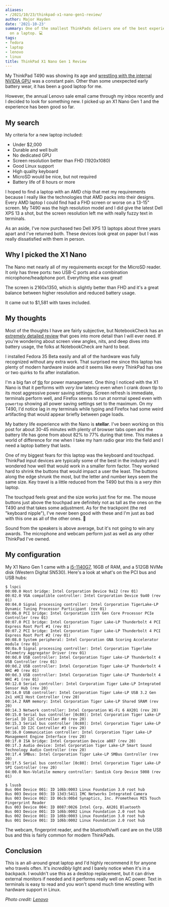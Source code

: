 ```yaml
---
aliases:
- /2021/10/23/thinkpad-x1-nano-gen1-review/
author: Major Hayden
date: '2021-10-23'
summary: One of the smallest ThinkPads delivers one of the best experiences I've had
  on a laptop. 💻
tags:
- fedora
- laptop
- lenovo
- linux
title: ThinkPad X1 Nano Gen 1 Review
---
```


My ThinkPad T490 was showing its age and [wrestling with the internal NVIDIA
GPU] was a constant pain. Other than some unexpected early battery wear, it has
been a good laptop for me.

However, the annual Lenovo sale email came through my inbox recently and I
decided to look for something new. I picked up an X1 Nano Gen 1 and the
experience has been good so far.

## My search

My criteria for a new laptop included:

- Under $2,000
- Durable and well built
- No dedicated GPU
- Screen resolution better than FHD (1920x1080)
- Good Linux support
- High quality keyboard
- MicroSD would be nice, but not required
- Battery life of 8 hours or more

I hoped to find a laptop with an AMD chip that met my requirements because I
really like the technologies that AMD packs into their designs. Every AMD laptop
I could find had a FHD screen or worse on a 13-15" screen. My T490 was the high
resolution model and I did give the latest Dell XPS 13 a shot, but the screen
resolution left me with really fuzzy text in terminals.

As an aside, I've now purchased two Dell XPS 13 laptops about three years apart
and I've returned both. These devices look great on paper but I was really
dissatisfied with them in person.

## Why I picked the X1 Nano

The Nano met nearly all of my requirements except for the MicroSD reader. It
only has three ports: two USB-C ports and a combination microphone/headphone
port. Everything else was great!

The screen is 2160x1350, which is slightly better than FHD and it's a great
balance between higher resolution and reduced battery usage.

It came out to $1,581 with taxes included.

## My thoughts

Most of the thoughts I have are fairly subjective, but NotebookCheck has an
[extremely detailed review] that goes into more detail than I will ever need. If
you're wondering about screen view angles, nits, and deep dives into battery
usage, the folks at NotebookCheck are hard to beat.

I installed Fedora 35 Beta easily and all of the hardware was fully recognized
without any extra work. That surprised me since this laptop has plenty of modern
hardware inside and it seems like every ThinkPad has one or two quirks to fix
after installation.

I'm a big fan of [tlp] for power management. One thing I noticed with the X1
Nano is that it performs with *very low* latency even when I crank down tlp to
its most aggressive power saving settings. Screen refresh is immediate,
terminals perform well, and Firefox seems to run at normal speed even with
`powertop` showing all power saving settings set to the maximum. On my T490, I'd
notice lag in my terminals while typing and Firefox had some weird artifacting
that would appear briefly between page loads.

My battery life experience with the Nano is **stellar**. I've been working on
this post for about 30-45 minutes with plenty of browser tabs open and the
battery life has gone from about 82% to 77% during that time. This makes a world
of difference for me when I take my ham radio gear into the field and I need a
laptop battery that lasts.

One of my biggest fears for this laptop was the keyboard and touchpad. ThinkPad
input devices are typically some of the best in the industry and I wondered how
well that would work in a smaller form factor. They worked hard to shrink the
buttons that would impact a user the least. The buttons along the edge shrunk
the most, but the letter and number keys seem the same size. Key travel is a
little reduced from the T490 but this is a *very thin* laptop.

The touchpad feels great and the size works just fine for me. The mouse buttons
just above the touchpad are definitely not as tall as the ones on the T490 and
that takes some adjustment. As for the trackpoint (the red "keyboard nipple"),
I've never been good with these and I'm just as bad with this one as all of the
other ones. 🤣

Sound from the speakers is above average, but it's not going to win any awards.
The microphone and webcam perform just as well as any other ThinkPad I've
owned.

## My configuration

My X1 Nano Gen 1 came with a [i5-1140G7], 16GB of RAM, and a 512GB NVMe disk
(Western Digital SN530). Here's a look at what's on the PCI bus and USB hubs:

```console
$ lspci
00:00.0 Host bridge: Intel Corporation Device 9a12 (rev 01)
00:02.0 VGA compatible controller: Intel Corporation Device 9a40 (rev 01)
00:04.0 Signal processing controller: Intel Corporation TigerLake-LP Dynamic Tuning Processor Participant (rev 01)
00:06.0 PCI bridge: Intel Corporation 11th Gen Core Processor PCIe Controller (rev 01)
00:07.0 PCI bridge: Intel Corporation Tiger Lake-LP Thunderbolt 4 PCI Express Root Port #1 (rev 01)
00:07.2 PCI bridge: Intel Corporation Tiger Lake-LP Thunderbolt 4 PCI Express Root Port #2 (rev 01)
00:08.0 System peripheral: Intel Corporation GNA Scoring Accelerator module (rev 01)
00:0a.0 Signal processing controller: Intel Corporation Tigerlake Telemetry Aggregator Driver (rev 01)
00:0d.0 USB controller: Intel Corporation Tiger Lake-LP Thunderbolt 4 USB Controller (rev 01)
00:0d.2 USB controller: Intel Corporation Tiger Lake-LP Thunderbolt 4 NHI #0 (rev 01)
00:0d.3 USB controller: Intel Corporation Tiger Lake-LP Thunderbolt 4 NHI #1 (rev 01)
00:12.0 Serial controller: Intel Corporation Tiger Lake-LP Integrated Sensor Hub (rev 20)
00:14.0 USB controller: Intel Corporation Tiger Lake-LP USB 3.2 Gen 2x1 xHCI Host Controller (rev 20)
00:14.2 RAM memory: Intel Corporation Tiger Lake-LP Shared SRAM (rev 20)
00:14.3 Network controller: Intel Corporation Wi-Fi 6 AX201 (rev 20)
00:15.0 Serial bus controller [0c80]: Intel Corporation Tiger Lake-LP Serial IO I2C Controller #0 (rev 20)
00:15.3 Serial bus controller [0c80]: Intel Corporation Tiger Lake-LP Serial IO I2C Controller #3 (rev 20)
00:16.0 Communication controller: Intel Corporation Tiger Lake-LP Management Engine Interface (rev 20)
00:1f.0 ISA bridge: Intel Corporation Device a087 (rev 20)
00:1f.3 Audio device: Intel Corporation Tiger Lake-LP Smart Sound Technology Audio Controller (rev 20)
00:1f.4 SMBus: Intel Corporation Tiger Lake-LP SMBus Controller (rev 20)
00:1f.5 Serial bus controller [0c80]: Intel Corporation Tiger Lake-LP SPI Controller (rev 20)
04:00.0 Non-Volatile memory controller: Sandisk Corp Device 5008 (rev 01)
```

```console
$ lsusb
Bus 004 Device 001: ID 1d6b:0003 Linux Foundation 3.0 root hub
Bus 003 Device 003: ID 13d3:5411 IMC Networks Integrated Camera
Bus 003 Device 002: ID 06cb:00bd Synaptics, Inc. Prometheus MIS Touch Fingerprint Reader
Bus 003 Device 004: ID 8087:0026 Intel Corp. AX201 Bluetooth
Bus 003 Device 001: ID 1d6b:0002 Linux Foundation 2.0 root hub
Bus 002 Device 001: ID 1d6b:0003 Linux Foundation 3.0 root hub
Bus 001 Device 001: ID 1d6b:0002 Linux Foundation 2.0 root hub
```

The webcam, fingerprint reader, and the bluetooth/wifi card are on the USB bus
and this is fairly common for modern ThinkPads.

## Conclusion

This is an all-around great laptop and I'd highly recommend it for anyone who
travels often. It's *incredibly* light and I barely notice when it's in a
backpack. I wouldn't use this as a desktop replacement, but it can drive
external monitors if needed and it performs really well on AC power. Text in
terminals is easy to read and you won't spend much time wrestling with hardware
support in Linux.

[wrestling with the internal NVIDIA GPU]: /2020/01/24/disable-nvidia-gpu-thinkpad-t490/
[extremely detailed review]: https://www.notebookcheck.net/Lenovo-ThinkPad-X1-Nano-Laptop-Review-Less-than-1-kg-for-the-Business-Subnotebook-with-LTE.517858.0.html
[tlp]: https://linrunner.de/tlp/
[i5-1140G7]: https://ark.intel.com/content/www/us/en/ark/products/208659/intel-core-i51140g7-processor-8m-cache-up-to-4-20-ghz-with-ipu.html

*Photo credit: [Lenovo](https://www.lenovo.com/us/en/)*